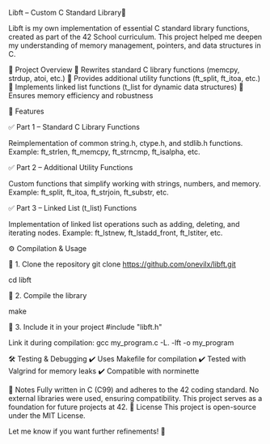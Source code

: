 Libft – Custom C Standard Library📌 

Libft is my own implementation of essential C standard library functions, created as part of the 42 School curriculum. 
This project helped me deepen my understanding of memory management, pointers, and data structures in C.

📂 Project Overview
🔹 Rewrites standard C library functions (memcpy, strdup, atoi, etc.)
🔹 Provides additional utility functions (ft_split, ft_itoa, etc.)
🔹 Implements linked list functions (t_list for dynamic data structures)
🔹 Ensures memory efficiency and robustness

📜 Features

✅ Part 1 – Standard C Library Functions

Reimplementation of common string.h, ctype.h, and stdlib.h functions.
Example: ft_strlen, ft_memcpy, ft_strncmp, ft_isalpha, etc.

✅ Part 2 – Additional Utility Functions

Custom functions that simplify working with strings, numbers, and memory.
Example: ft_split, ft_itoa, ft_strjoin, ft_substr, etc.

✅ Part 3 – Linked List (t_list) Functions

Implementation of linked list operations such as adding, deleting, and iterating nodes.
Example: ft_lstnew, ft_lstadd_front, ft_lstiter, etc.

⚙️ Compilation & Usage

🔧 1. Clone the repository
git clone https://github.com/onevilx/libft.git
 
 cd libft

🔧 2. Compile the library

make

🔧 3. Include it in your project
#include "libft.h"

Link it during compilation:
gcc my_program.c -L. -lft -o my_program

🛠️ Testing & Debugging
✔️ Uses Makefile for compilation
✔️ Tested with Valgrind for memory leaks
✔️ Compatible with norminette

📌 Notes
Fully written in C (C99) and adheres to the 42 coding standard.
No external libraries were used, ensuring compatibility.
This project serves as a foundation for future projects at 42.
📜 License
This project is open-source under the MIT License.

Let me know if you want further refinements! 🚀

